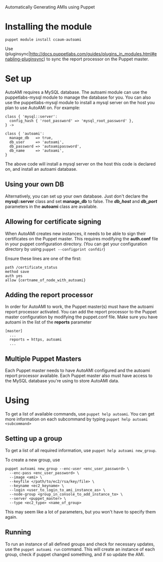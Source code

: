 Automatically Generating AMIs using Puppet

Installing the module
=====================

`puppet module install ccaum-autoami`

Use (pluginsync|http://docs.puppetlabs.com/guides/plugins_in_modules.html#enabling-pluginsync) to sync the report processor on the Puppet master.


Set up
======

AutoAMI requires a MySQL database.  The autoami module can use the
puppetlabs-mysql module to manage the database for you. You can also use the
puppetlabs-mysql module to install a mysql server on the host you plan to use
AutoAMI on.  For example:

```puppet
class { 'mysql::server':
  config_hash { 'root_password' => 'mysql_root_password' },
} ->

class { 'autoami':
  manage_db   => true,
  db_user     => 'autoami',
  db_password => 'autoamipassword',
  db_name     => 'autoami',
}
```

The above code will install a mysql server on the host this code is declared
on, and install an autoami database.  

Using your own DB 
----------------- 

Alternatively, you can set up your own
database.  Just don't declare the **mysql::server** class and set **manage_db**
to false.  The ***db_host*** and ***db_port*** parameters in the **autoami**
class are available.

Allowing for certificate signing
--------------------------------

When AutoAMI creates new instances, it needs to be able to sign their
certificates on the Puppet master.  This requires modifying the **auth.conf**
file in your puppet configuration directory. (You can get your configuration
directory by using `puppet --configprint confdir`) 

Ensure these lines are one of the first:

```
path /certificate_status
method save
auth yes
allow {certname_of_node_with_autoami}
```

Adding the report processor
---------------------------

In order for AutoAMI to work, the Puppet master(s) must have the autoami report processor activated.
You can add the report processor to the Puppet master configuration by modifying the puppet.conf file.
Make sure you have autoami in the list of the **reports** parameter

```
[master]
  ...
  reports = https, autoami
  ...
```

Multiple Puppet Masters
-----------------------

Each Puppet master needs to have AutoAMI configured and the autoami report processor available.
Each Puppet master also must have access to the MySQL database you're using to store AutoAMI data.

Using 
=====

To get a list of available commands, use `puppet help autoami`.  You can get
more information on each  subcommand by typing `puppet help autoami <subcommand>`

Setting up a group
------------------

To get a list of all required information, use `puppet help autoami new_group`.

To create a new group, use 
```
puppet autoami new_group --enc-user <enc_user_password> \
  --enc-pass <enc_user_password> \
  --image <ami> \
  --keyfile </path/to/ec2/rsa/key/file> \
  --keyname <ec2_keyname> \
  --login <user_to_login_to_ami_instance_as> \
  --node-group <group_in_console_to_add_instance_to> \
  --server <puppet_master> \
  --type <ec2_type> <name_of_group>
```

This may seem like a lot of parameters, but you won't have to specify them again.

Running
-------

To run an instance of all defined groups and check for necessary updates, use
the `puppet autoami run` command.  This will create an instance of each group,
check if puppet changed something, and if so update the AMI.
